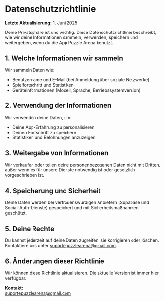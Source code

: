 # Datenschutzrichtlinie

**Letzte Aktualisierung:** 1. Juni 2025

Deine Privatsphäre ist uns wichtig. Diese Datenschutzrichtlinie beschreibt, wie wir deine Informationen sammeln, verwenden, speichern und weitergeben, wenn du die App Puzzle Arena benutzt.

## 1. Welche Informationen wir sammeln

Wir sammeln Daten wie:

- Benutzername und E-Mail (bei Anmeldung über soziale Netzwerke)
- Spielfortschritt und Statistiken
- Geräteinformationen (Modell, Sprache, Betriebssystemversion)

## 2. Verwendung der Informationen

Wir verwenden deine Daten, um:

- Deine App-Erfahrung zu personalisieren
- Deinen Fortschritt zu speichern
- Statistiken und Belohnungen anzuzeigen

## 3. Weitergabe von Informationen

Wir verkaufen oder teilen deine personenbezogenen Daten nicht mit Dritten, außer wenn es für unsere Dienste notwendig ist oder gesetzlich vorgeschrieben ist.

## 4. Speicherung und Sicherheit

Deine Daten werden bei vertrauenswürdigen Anbietern (Supabase und Social-Auth-Dienste) gespeichert und mit Sicherheitsmaßnahmen geschützt.

## 5. Deine Rechte

Du kannst jederzeit auf deine Daten zugreifen, sie korrigieren oder löschen. Kontaktiere uns unter suportepuzzlearena@gmail.com.

## 6. Änderungen dieser Richtlinie

Wir können diese Richtlinie aktualisieren. Die aktuelle Version ist immer hier verfügbar.

**Kontakt:**  
suportepuzzlearena@gmail.com
